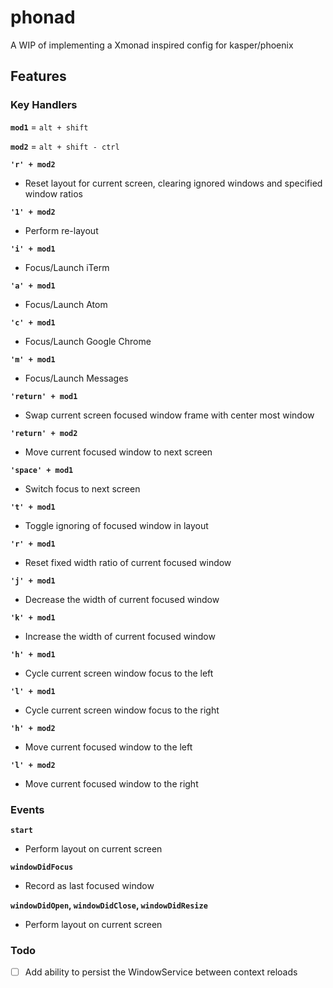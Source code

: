 # phonad
A WIP of implementing a Xmonad inspired config for kasper/phoenix

## Features

### Key Handlers

**`mod1`** = `alt + shift`

**`mod2`** = `alt + shift - ctrl`

**`'r' + mod2`**
* Reset layout for current screen, clearing ignored windows and specified window ratios

**`'1' + mod2`**
* Perform re-layout

**`'i' + mod1`**
* Focus/Launch iTerm

**`'a' + mod1`**
* Focus/Launch Atom

**`'c' + mod1`**
* Focus/Launch Google Chrome

**`'m' + mod1`**
* Focus/Launch Messages

**`'return' + mod1`**
* Swap current screen focused window frame with center most window

**`'return' + mod2`**
* Move current focused window to next screen

**`'space' + mod1`**
* Switch focus to next screen

**`'t' + mod1`**
* Toggle ignoring of focused window in layout

**`'r' + mod1`**
* Reset fixed width ratio of current focused window

**`'j' + mod1`**
* Decrease the width of current focused window

**`'k' + mod1`**
* Increase the width of current focused window

**`'h' + mod1`**
* Cycle current screen window focus to the left

**`'l' + mod1`**
* Cycle current screen window focus to the right

**`'h' + mod2`**
* Move current focused window to the left

**`'l' + mod2`**
* Move current focused window to the right

### Events

**`start`**
* Perform layout on current screen

**`windowDidFocus`**
* Record as last focused window

**`windowDidOpen`, `windowDidClose`, `windowDidResize`**
* Perform layout on current screen

### Todo
 - [ ] Add ability to persist the WindowService between context reloads 
